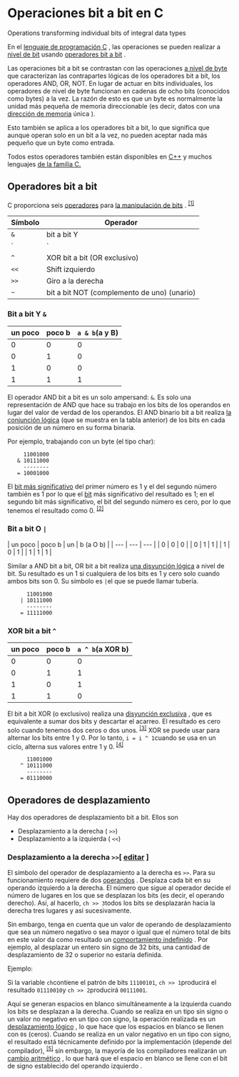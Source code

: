 # Operaciones bit a bit en C



Operations transforming individual bits of integral data types

En el [lenguaje de programación C](https://en.wikipedia.org/wiki/C_(programming_language) "C (lenguaje de programación)") , las operaciones se pueden realizar a [nivel de bit](https://en.wikipedia.org/wiki/Bit "Poco") usando [operadores bit a bit](https://en.wikipedia.org/wiki/Bitwise_operation "Operación bit a bit") .

Las operaciones bit a bit se contrastan con las operaciones [a nivel de byte](https://en.wikipedia.org/wiki/Byte "Byte") que caracterizan las contrapartes lógicas de los operadores bit a bit, los operadores AND, OR, NOT. En lugar de actuar en bits individuales, los operadores de nivel de byte funcionan en cadenas de ocho bits (conocidos como bytes) a la vez. La razón de esto es que un byte es normalmente la unidad más pequeña de memoria direccionable (es decir, datos con una [dirección de memoria](https://en.wikipedia.org/wiki/Memory_address "Dirección de memoria") única ).

Esto también se aplica a los operadores bit a bit, lo que significa que aunque operan solo en un bit a la vez, no pueden aceptar nada más pequeño que un byte como entrada.

Todos estos operadores también están disponibles en [C++](https://en.wikipedia.org/wiki/C%2B%2B "C++") y muchos lenguajes [de la familia C.](https://en.wikipedia.org/wiki/C-family "familia C")

## Operadores bit a bit 

C proporciona seis [operadores](https://en.wikipedia.org/wiki/Operators_in_C_and_C%2B%2B "Operadores en C y C++") para [la manipulación de bits](https://en.wikipedia.org/wiki/Bit_manipulation "Manipulación de bits") . <sup id="cite_ref-k&amp;r2e_1-0" class="reference"><a href="https://en.wikipedia.org/wiki/Bitwise_operations_in_C#cite_note-k&amp;r2e-1"><font style="vertical-align: inherit;"><font style="vertical-align: inherit;">[1]</font></font></a></sup>

| Símbolo | Operador |
| --- | --- |
| `&` | bit a bit Y |
| `|` | bit a bit inclusivo O |
| `^` | XOR bit a bit (OR exclusivo) |
| `<<` | Shift izquierdo |
| `>>` | Giro a la derecha |
| `~` | bit a bit NOT (complemento de uno) (unario) |

### Bit a bit Y `&`

| un poco | poco b | `a & b`(a y B) |
| --- | --- | --- |
| 0 | 0 | 0 |
| 0 | 1 | 0 |
| 1 | 0 | 0 |
| 1 | 1 | 1 |

El operador AND bit a bit es un solo ampersand: `&`. Es solo una representación de AND que hace su trabajo en los bits de los operandos en lugar del valor de verdad de los operandos. El AND binario bit a bit realiza [la conjunción lógica](https://en.wikipedia.org/wiki/Logical_conjunction "Conjunción lógica") (que se muestra en la tabla anterior) de los bits en cada posición de un número en su forma binaria.

Por ejemplo, trabajando con un byte (el tipo char):

```
     11001000  
   & 10111000
     --------
   = 10001000

```

El [bit más significativo](https://en.wikipedia.org/wiki/Most_significant_bit "Parte más significante") del primer número es 1 y el del segundo número también es 1 por lo que el [bit](https://en.wikipedia.org/wiki/Bit "Poco") más significativo del resultado es 1; en el segundo bit más significativo, el bit del segundo número es cero, por lo que tenemos el resultado como 0. <sup id="cite_ref-cprogramming.com_2-0" class="reference"><a href="https://en.wikipedia.org/wiki/Bitwise_operations_in_C#cite_note-cprogramming.com-2"><font style="vertical-align: inherit;"><font style="vertical-align: inherit;">[2]</font></font></a></sup>

### Bit a bit O `|`

| un poco | poco b | un | b (a O b) |
| --- | --- | --- |
| 0 | 0 | 0 |
| 0 | 1 | 1 |
| 1 | 0 | 1 |
| 1 | 1 | 1 |

Similar a AND bit a bit, OR bit a bit realiza [una disyunción lógica](https://en.wikipedia.org/wiki/Logical_disjunction "disyunción lógica") a nivel de bit. Su resultado es un 1 si cualquiera de los bits es 1 y cero solo cuando ambos bits son 0. Su símbolo es `|`el que se puede llamar tubería.

```
      11001000  
    | 10111000
      --------
    = 11111000

```



### XOR bit a bit `^`

| un poco | poco b | `a ^ b`(a XOR b) |
| --- | --- | --- |
| 0 | 0 | 0 |
| 0 | 1 | 1 |
| 1 | 0 | 1 |
| 1 | 1 | 0 |

El bit a bit XOR (o exclusivo) realiza una [disyunción exclusiva](https://en.wikipedia.org/wiki/Exclusive_disjunction "disyunción exclusiva") , que es equivalente a sumar dos bits y descartar el acarreo. El resultado es cero solo cuando tenemos dos ceros o dos unos. <sup id="cite_ref-3" class="reference"><a href="https://en.wikipedia.org/wiki/Bitwise_operations_in_C#cite_note-3"><font style="vertical-align: inherit;"><font style="vertical-align: inherit;">[3]</font></font></a></sup> XOR se puede usar para alternar los bits entre 1 y 0. Por lo tanto, `i = i ^ 1`cuando se usa en un ciclo, alterna sus valores entre 1 y 0. <sup id="cite_ref-4" class="reference"><a href="https://en.wikipedia.org/wiki/Bitwise_operations_in_C#cite_note-4"><font style="vertical-align: inherit;"><font style="vertical-align: inherit;">[4]</font></font></a></sup>

```
      11001000  
    ^ 10111000
      --------
    = 01110000

```

## Operadores de desplazamiento 

Hay dos operadores de desplazamiento bit a bit. Ellos son

-   Desplazamiento a la derecha ( `>>`)
-   Desplazamiento a la izquierda ( `<<`)

### Desplazamiento a la derecha `>>`\[ [editar](https://en.wikipedia.org/w/index.php?title=Bitwise_operations_in_C&action=edit&section=6 "Editar sección: Desplazamiento a la derecha >>") \]

El símbolo del operador de desplazamiento a la derecha es `>>`. Para su funcionamiento requiere de dos [operandos](https://en.wikipedia.org/wiki/Operand "operando") . Desplaza cada bit en su operando izquierdo a la derecha. El número que sigue al operador decide el número de lugares en los que se desplazan los bits (es decir, el operando derecho). Así, al hacerlo, `ch >> 3`todos los bits se desplazarán hacia la derecha tres lugares y así sucesivamente.

Sin embargo, tenga en cuenta que un valor de operando de desplazamiento que sea un número negativo o sea mayor o igual que el número total de bits en este valor da como resultado un [comportamiento indefinido](https://en.wikipedia.org/wiki/Undefined_behavior "Comportamiento indefinido") . Por ejemplo, al desplazar un entero sin signo de 32 bits, una cantidad de desplazamiento de 32 o superior no estaría definida.

Ejemplo:

Si la variable `ch`contiene el patrón de bits `11100101`, `ch >> 1`producirá el resultado `01110010`y `ch >> 2`producirá `00111001`.

Aquí se generan espacios en blanco simultáneamente a la izquierda cuando los bits se desplazan a la derecha. Cuando se realiza en un tipo sin signo o un valor no negativo en un tipo con signo, la operación realizada es un [desplazamiento lógico](https://en.wikipedia.org/wiki/Logical_shift "cambio lógico") , lo que hace que los espacios en blanco se llenen con `0`s (ceros). Cuando se realiza en un valor negativo en un tipo con signo, el resultado está técnicamente definido por la implementación (depende del compilador), <sup id="cite_ref-5" class="reference"><a href="https://en.wikipedia.org/wiki/Bitwise_operations_in_C#cite_note-5"><font style="vertical-align: inherit;"><font style="vertical-align: inherit;">[5]</font></font></a></sup> sin embargo, la mayoría de los compiladores realizarán un [cambio aritmético](https://en.wikipedia.org/wiki/Arithmetic_shift "cambio aritmético") , lo que hará que el espacio en blanco se llene con el bit de signo establecido del operando izquierdo .
